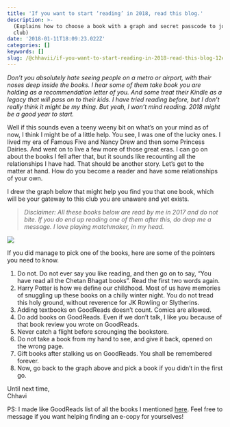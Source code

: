 ```yaml
---
title: 'If you want to start ‘reading’ in 2018, read this blog.'
description: >-
  (Explains how to choose a book with a graph and secret passcode to join the
  club)
date: '2018-01-11T18:09:23.022Z'
categories: []
keywords: []
slug: /@chhavii/if-you-want-to-start-reading-in-2018-read-this-blog-12e2047f8d50
---
```


_Don’t you absolutely hate seeing people on a metro or airport, with their noses deep inside the books. I hear some of them take book you are holding as a recommendation letter of you. And some treat their Kindle as a legacy that will pass on to their kids. I have tried reading before, but I don’t really think it might be my thing. But yeah, I won’t mind reading. 2018 might be a good year to start._

Well if this sounds even a teeny weeny bit on what’s on your mind as of now, I think I might be of a little help. You see, I was one of the lucky ones. I lived my era of Famous Five and Nancy Drew and then some Princess Dairies. And went on to live a few more of those great eras. I can go on about the books I fell after that, but it sounds like recounting all the relationships I have had. That should be another story. Let’s get to the matter at hand. How do you become a reader and have some relationships of your own.

I drew the graph below that might help you find you that one book, which will be your gateway to this club you are unaware and yet exists.

> _Disclaimer: All these books below are read by me in 2017 and do not bite. If you do end up reading one of them after this, do drop me a message. I love playing matchmaker, in my head._

![](https://cdn-images-1.medium.com/max/800/1*lQi-XTq5Def5dyUm5Vt8Zg.jpeg)

If you did manage to pick one of the books, here are some of the pointers you need to know.

1.  Do not. Do not ever say you like reading, and then go on to say, “You have read all the Chetan Bhagat books”. Read the first two words again.
2.  Harry Potter is how we define our childhood. Most of us have memories of snuggling up these books on a chilly winter night. You do not tread this holy ground, without reverence for JK Rowling or Slytherins.
3.  Adding textbooks on GoodReads doesn’t count. Comics are allowed.
4.  Do add books on GoodReads. Even if we don’t talk, I like you because of that book review you wrote on GoodReads.
5.  Never catch a flight before scrounging the bookstore.
6.  Do not take a book from my hand to see, and give it back, opened on the wrong page.
7.  Gift books after stalking us on GoodReads. You shall be remembered forever.
8.  Now, go back to the graph above and pick a book if you didn’t in the first go.

Until next time,  
Chhavi

PS: I made like GoodReads list of all the books I mentioned [here](https://www.goodreads.com/review/list/59707179-chhavi-shrivastava?shelf=pick-a-book-for-2018). Feel free to message if you want helping finding an e-copy for yourselves!